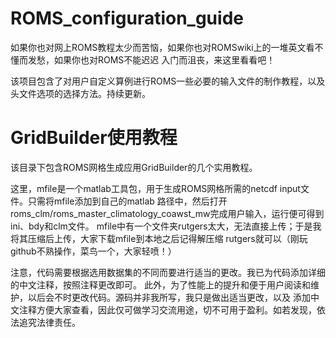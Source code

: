 # ROMS_configuration_guide

如果你也对网上ROMS教程太少而苦恼，如果你也对ROMSwiki上的一堆英文看不懂而发愁，如果你也对ROMS不能迟迟
入门而沮丧，来这里看看吧！

该项目包含了对用户自定义算例进行ROMS一些必要的输入文件的制作教程，以及头文件选项的选择方法。持续更新。

# GridBuilder使用教程

该目录下包含ROMS网格生成应用GridBuilder的几个实用教程。

这里，mfile是一个matlab工具包，用于生成ROMS网格所需的netcdf input文件。只需将mfile添加到自己的matlab
路径中，然后打开roms_clm/roms_master_climatology_coawst_mw完成用户输入，运行便可得到ini、bdy和clm文件。
mfile中有一个文件夹rutgers太大，无法直接上传；于是我将其压缩后上传，大家下载mfile到本地之后记得解压缩
rutgers就可以（刚玩github不熟操作，菜鸟一个，大家轻喷！）

注意，代码需要根据选用数据集的不同而要进行适当的更改。我已为代码添加详细的中文注释，按照注释更改即可。
此外，为了性能上的提升和便于用户阅读和维护，以后会不时更改代码。源码并非我所写，我只是做出适当更改，以及
添加中文注释方便大家查看，因此仅可做学习交流用途，切不可用于盈利。如若发现，依法追究法律责任。

